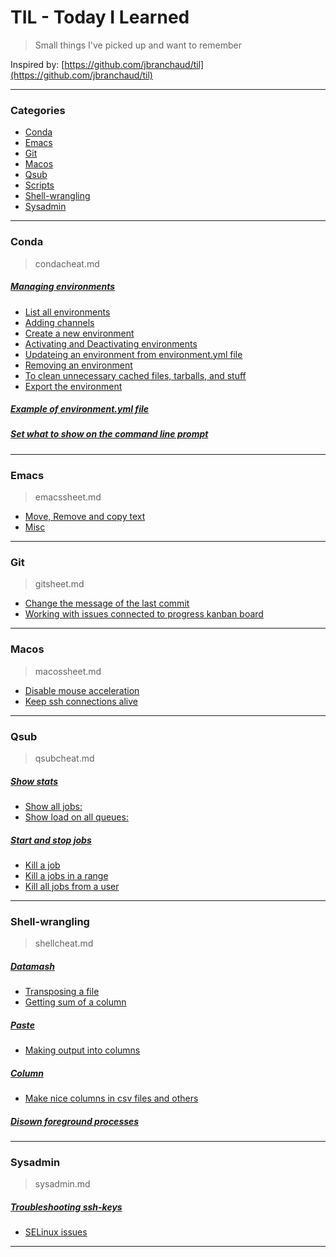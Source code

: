 # TIL - Today I Learned
> Small things I've picked up and want to remember

Inspired by: [https://github.com/jbranchaud/til](https://github.com/jbranchaud/til)

---
### Categories

* [Conda](#conda)
* [Emacs](#emacs)
* [Git](#git)
* [Macos](#macOS)
* [Qsub](#qsub)
* [Scripts](#scripts)
* [Shell-wrangling](#shell-wrangling)
* [Sysadmin](#sysadmin)

---
### Conda
> condacheat.md


##### [Managing environments](conda/condacheat.md#Managing-environments)
* [List all environments](conda/condacheat.md#List-all-environments)
* [Adding channels](conda/condacheat.md#Adding-channels)
* [Create a new environment](conda/condacheat.md#Create-a-new-environment)
* [Activating and Deactivating environments](conda/condacheat.md#Activating-and-Deactivating-environments)
* [Updateing an environment from environment.yml file](conda/condacheat.md#Updateing-an-environment-from-environment.yml-file)
* [Removing an environment](conda/condacheat.md#Removing-an-environment)
* [To clean unnecessary cached files, tarballs, and stuff](conda/condacheat.md#To-clean-unnecessary-cached-files-tarballs-and-stuff)
* [Export the environment](conda/condacheat.md#Export-the-environment)

##### [Example of environment.yml file](conda/condacheat.md#Example-of-environment.yml-file)

##### [Set what to show on the command line prompt](conda/condacheat.md#Set-what-to-show-on-the-command-line-prompt)

---
### Emacs
> emacssheet.md

* [Move, Remove and copy text](emacs/emacssheet.md#Move-Remove-and-copy-text)
* [Misc](emacs/emacssheet.md#Misc)

---
### Git
> gitsheet.md

* [Change the message of the last commit](git/gitsheet.md#Change-the-message-of-the-last-commit)
* [Working with issues connected to progress kanban board](git/gitsheet.md#Working-with-issues-connected-to-progress-kanban-board)

---
### Macos
> macossheet.md

* [Disable mouse acceleration](macOS/macossheet.md#Disable-mouse-acceleration)
* [Keep ssh connections alive](macOS/macossheet.md#Keep-ssh-connections-alive)

---
### Qsub
> qsubcheat.md


##### [Show stats](qsub/qsubcheat.md#Show-stats)
* [Show all jobs:](qsub/qsubcheat.md#Show-all-jobs:)
* [Show load on all queues:](qsub/qsubcheat.md#Show-load-on-all-queues:)

##### [Start and stop jobs](qsub/qsubcheat.md#Start-and-stop-jobs)
* [Kill a job](qsub/qsubcheat.md#Kill-a-job)
* [Kill a jobs in a range](qsub/qsubcheat.md#Kill-a-jobs-in-a-range)
* [Kill all jobs from a user](qsub/qsubcheat.md#Kill-all-jobs-from-a-user)

---
### Shell-wrangling
> shellcheat.md


##### [Datamash](shell-wrangling/shellcheat.md#Datamash)
* [Transposing a file](shell-wrangling/shellcheat.md#Transposing-a-file)
* [Getting sum of a column](shell-wrangling/shellcheat.md#Getting-sum-of-a-column)

##### [Paste](shell-wrangling/shellcheat.md#Paste)
* [Making output into columns](shell-wrangling/shellcheat.md#Making-output-into-columns)

##### [Column](shell-wrangling/shellcheat.md#Column)
* [Make nice columns in csv files and others](shell-wrangling/shellcheat.md#Make-nice-columns-in-csv-files-and-others)

##### [Disown foreground processes](shell-wrangling/shellcheat.md#Disown-foreground-processes)

---
### Sysadmin
> sysadmin.md


##### [Troubleshooting ssh-keys](sysadmin/sysadmin.md#Troubleshooting-ssh-keys)
* [SELinux issues](sysadmin/sysadmin.md#SELinux-issues)

---
